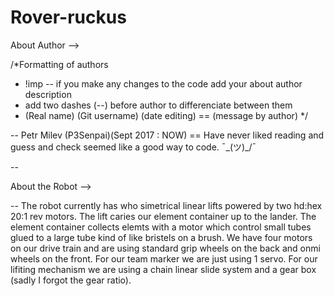 # Rover-ruckus

About Author -->

/*Formatting of authors
 *  !imp  -- if you make any changes to the code add your about author description
 * add two dashes (--) before author to differenciate between them
 * (Real name) (Git username) (date editing) == (message by author)
 */
 
 --
 Petr Milev (P3Senpai)(Sept 2017 : NOW) == 
    Have never liked reading and guess and check seemed like a good way to code. ¯\_(ツ)_/¯
    
--

About the Robot -->

-- 
The robot currently has who simetrical linear lifts powered by two hd:hex 20:1 rev motors. The lift caries our element container up to the lander. The element container collects elemts with a motor which control small tubes glued to a large tube kind of like bristels on a brush. We have four motors on our drive train and are using standard grip wheels on the back and onmi wheels on the front. For our team marker we are just using 1 servo. For our lifiting mechanism we are using a chain linear slide system and a gear box (sadly I forgot the gear ratio).
